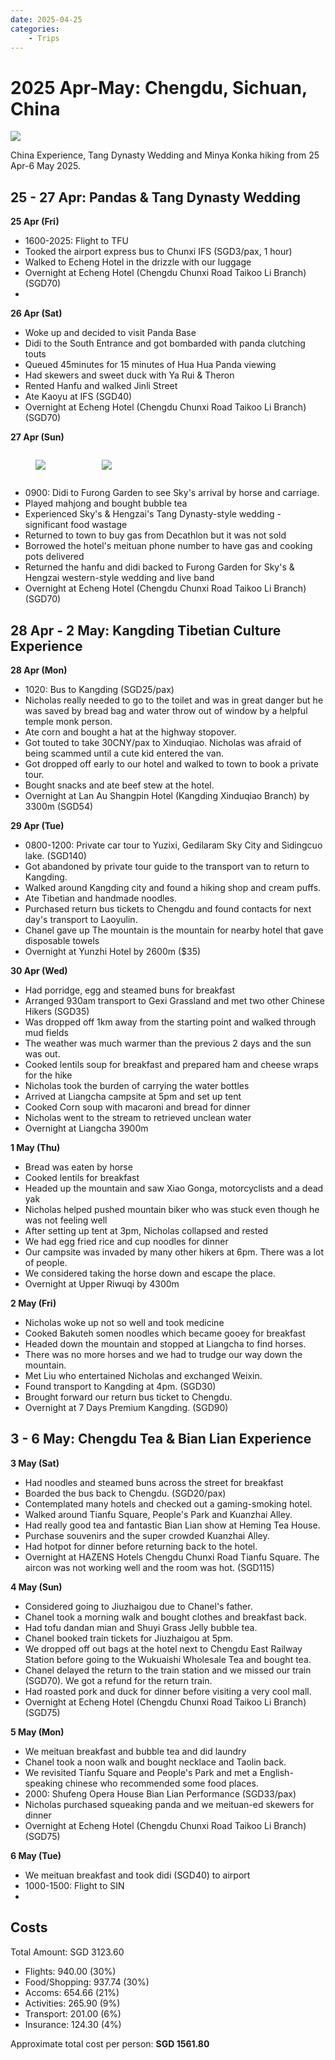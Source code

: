 ```yaml
---
date: 2025-04-25
categories:
    - Trips
---
```


# 2025 Apr-May: Chengdu, Sichuan, China

![](../../static/blog/2025-04/hanfu.png)

China Experience, Tang Dynasty Wedding and Minya Konka hiking from 25 Apr-6 May 2025.

<!-- more -->

## 25 - 27 Apr: Pandas & Tang Dynasty Wedding

**25 Apr (Fri)**

-   1600-2025: Flight to TFU
-   Tooked the airport express bus to Chunxi IFS (SGD3/pax, 1 hour)
-   Walked to Echeng Hotel in the drizzle with our luggage
-   Overnight at Echeng Hotel (Chengdu Chunxi Road Taikoo Li Branch) (SGD70)
-
**26 Apr (Sat)**

-   Woke up and decided to visit Panda Base
-   Didi to the South Entrance and got bombarded with panda clutching touts
-   Queued 45minutes for 15 minutes of Hua Hua Panda viewing
-   Had skewers and sweet duck with Ya Rui & Theron
-   Rented Hanfu and walked Jinli Street
-   Ate Kaoyu at IFS (SGD40)
-   Overnight at Echeng Hotel (Chengdu Chunxi Road Taikoo Li Branch) (SGD70)

**27 Apr (Sun)**

<div style="display: flex; gap: 10px;">
  <figure style="max-width:300px">
    <img src="/static/blog/2025-04-25/wedding.jpg" loading="lazy"/>
  </figure>

  <figure style="max-width:300px">
    <img src="/static/blog/2025-04-25/meituan.jpg" loading="lazy"/>
  </figure>
</div>


-   0900: Didi to Furong Garden to see Sky's arrival by horse and carriage.
-   Played mahjong and bought bubble tea
-   Experienced Sky's & Hengzai's Tang Dynasty-style wedding - significant food wastage
-   Returned to town to buy gas from Decathlon but it was not sold
-   Borrowed the hotel's meituan phone number to have gas and cooking pots delivered
-   Returned the hanfu and didi backed to Furong Garden for Sky's & Hengzai western-style wedding and live band
-   Overnight at Echeng Hotel (Chengdu Chunxi Road Taikoo Li Branch) (SGD70)

## 28 Apr - 2 May: Kangding Tibetian Culture Experience

**28 Apr (Mon)**
-   1020: Bus to Kangding (SGD25/pax)
-   Nicholas really needed to go to the toilet and was in great danger but he was saved by bread bag and water throw out of window by a helpful temple monk person.
-   Ate corn and bought a hat at the highway stopover.
-   Got touted to take 30CNY/pax to Xinduqiao. Nicholas was afraid of being scammed until a cute kid entered the van.
-   Got dropped off early to our hotel and walked to town to book a private tour.
-   Bought snacks and ate beef stew at the hotel.
-   Overnight at Lan Au Shangpin Hotel (Kangding Xinduqiao Branch) by 3300m (SGD54)

**29 Apr (Tue)**


-   0800-1200: Private car tour to Yuzixi, Gedilaram Sky City and Sidingcuo lake. (SGD140)
-   Got abandoned by private tour guide to the transport van to return to Kangding.
-   Walked around Kangding city and found a hiking shop and cream puffs.
-   Ate Tibetian and handmade noodles.
-   Purchased return bus tickets to Chengdu and found contacts for next day's transport to Laoyulin.
-   Chanel gave up The mountain is the mountain for nearby hotel that gave disposable towels
-   Overnight at Yunzhi Hotel by 2600m ($35)

**30 Apr (Wed)**

-   Had porridge, egg and steamed buns for breakfast
-   Arranged 930am transport to Gexi Grassland and met two other Chinese Hikers (SGD35)
-   Was dropped off 1km away from the starting point and walked through mud fields
-   The weather was much warmer than the previous 2 days and the sun was out.
-   Cooked lentils soup for breakfast and prepared ham and cheese wraps for the hike
-   Nicholas took the burden of carrying the water bottles
-   Arrived at Liangcha campsite at 5pm and set up tent
-   Cooked Corn soup with macaroni and bread for dinner
-   Nicholas went to the stream to retrieved unclean water
-   Overnight at Liangcha 3900m

**1 May (Thu)**

-   Bread was eaten by horse
-   Cooked lentils for breakfast
-   Headed up the mountain and saw Xiao Gonga, motorcyclists and a dead yak
-   Nicholas helped pushed mountain biker who was stuck even though he was not feeling well
-   After setting up tent at 3pm, Nicholas collapsed and rested
-   We had egg fried rice and cup noodles for dinner
-   Our campsite was invaded by many other hikers at 6pm. There was a lot of people.
-   We considered taking the horse down and escape the place.
-   Overnight at Upper Riwuqi by 4300m

**2 May (Fri)**

-   Nicholas woke up not so well and took medicine
-   Cooked Bakuteh somen noodles which became gooey for breakfast
-   Headed down the mountain and stopped at Liangcha to find horses.
-   There was no more horses and we had to trudge our way down the mountain.
-   Met Liu who entertained Nicholas and exchanged Weixin.
-   Found transport to Kangding at 4pm. (SGD30)
-   Brought forward our return bus ticket to Chengdu.
-   Overnight at 7 Days Premium Kangding. (SGD90)

## 3 - 6 May: Chengdu Tea & Bian Lian Experience

**3 May (Sat)**

-   Had noodles and steamed buns across the street for breakfast
-   Boarded the bus back to Chengdu. (SGD20/pax)
-   Contemplated many hotels and checked out a gaming-smoking hotel.
-   Walked around Tianfu Square, People's Park and Kuanzhai Alley.
-   Had really good tea and fantastic Bian Lian show at Heming Tea House.
-   Purchase souvenirs and the super crowded Kuanzhai Alley.
-   Had hotpot for dinner before returning back to the hotel.
-   Overnight at HAZENS Hotels Chengdu Chunxi Road Tianfu Square. The aircon was not working well and the room was hot. (SGD115)

**4 May (Sun)**

-   Considered going to Jiuzhaigou due to Chanel's father.
-   Chanel took a morning walk and bought clothes and breakfast back.
-   Had tofu dandan mian and Shuyi Grass Jelly bubble tea.
-   Chanel booked train tickets for Jiuzhaigou at 5pm.
-   We dropped off out bags at the hotel next to Chengdu East Railway Station before going to the Wukuaishi Wholesale Tea and bought tea.
-   Chanel delayed the return to the train station and we missed our train (SGD70). We got a refund for the return train.
-   Had roasted pork and duck for dinner before visiting a very cool mall.
-   Overnight at Echeng Hotel (Chengdu Chunxi Road Taikoo Li Branch) (SGD75)

**5 May (Mon)**

-   We meituan breakfast and bubble tea and did laundry
-   Chanel took a noon walk and bought necklace and Taolin back.
-   We revisited Tianfu Square and People's Park and met a English-speaking chinese who recommended some food places.
-   2000: Shufeng Opera House Bian Lian Performance (SGD33/pax)
-   Nicholas purchased squeaking panda and we meituan-ed skewers for dinner
-   Overnight at Echeng Hotel (Chengdu Chunxi Road Taikoo Li Branch) (SGD75)

**6 May (Tue)**

-   We meituan breakfast and took didi (SGD40) to airport
-   1000-1500: Flight to SIN
-

## Costs

Total Amount: SGD 3123.60

-   Flights: 940.00 (30%)
-   Food/Shopping: 937.74 (30%)
-   Accoms: 654.66 (21%)
-   Activities: 265.90 (9%)
-   Transport: 201.00 (6%)
-   Insurance: 124.30 (4%)

Approximate total cost per person: **SGD 1561.80**
